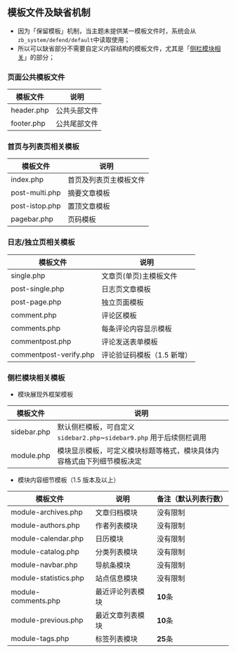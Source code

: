 ## 模板文件及缺省机制

- 因为「保留模板」机制，当主题未提供某一模板文件时，系统会从`zb_system/defend/default`中读取使用；
- 所以可以缺省部分不需要自定义内容结构的模板文件，尤其是「[侧栏模块相关](dev-app-theme?id=侧栏模块相关模板 "侧栏模块相关")」的部分；

### 页面公共模板文件

| 模板文件   | 说明         |
| ---------- | ------------ |
| header.php | 公共头部文件 |
| footer.php | 公共尾部文件 |


### 首页与列表页相关模板

| 模板文件       | 说明                   |
| -------------- | ---------------------- |
| index.php      | 首页及列表页主模板文件 |
| post-multi.php | 摘要文章模板           |
| post-istop.php | 置顶文章模板           |
| pagebar.php    | 页码模板               |

### 日志/独立页相关模板

| 模板文件               | 说明                       |
| ---------------------- | -------------------------- |
| single.php             | 文章页(单页)主模板文件     |
| post-single.php        | 日志页文章模板             |
| post-page.php          | 独立页面模板               |
| comment.php            | 评论区模板                 |
| comments.php           | 每条评论内容显示模板       |
| commentpost.php        | 评论发送表单模板           |
| commentpost-verify.php | 评论验证码模板（1.5 新增） |

###  侧栏模块相关模板
- 模块展现外框架模板

| 模板文件    | 说明                                                                   |
| ----------- | ---------------------------------------------------------------------- |
| sidebar.php | 默认侧栏模板，可自定义 `sidebar2.php`~`sidebar9.php` 用于后续侧栏调用  |
| module.php  | 模块显示模板，可定义模块标题等格式，模块具体内容格式由下列细节模板决定 |

- 模块内容细节模板（1.5 版本及以上）

| 模板文件              | 说明             | 备注（默认列表行数） |
| --------------------- | ---------------- | -------------------- |
| module-archives.php   | 文章归档模块     | 没有限制             |
| module-authors.php    | 作者列表模块     | 没有限制             |
| module-calendar.php   | 日历模块         | 没有限制             |
| module-catalog.php    | 分类列表模块     | 没有限制             |
| module-navbar.php     | 导航条模块       | 没有限制             |
| module-statistics.php | 站点信息模块     | 没有限制             |
| module-comments.php   | 最近评论列表模块 | **10**条             |
| module-previous.php   | 最近文章列表模块 | **10**条             |
| module-tags.php       | 标签列表模块     | **25**条             |
